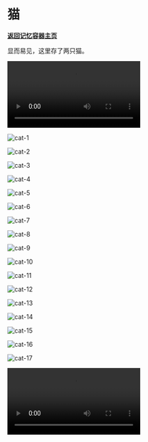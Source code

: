 # 猫

**[返回记忆容器主页](https://ap1028.github.io/MemoryContainer/)**

显而易见，这里存了两只猫。

<video src="./Video/cat-1.mp4"></video>

![cat-1](./Image/cat-1.jpg)

![cat-2](./Image/cat-2.jpg)

![cat-3](./Image/cat-3.jpg)

![cat-4](./Image/cat-4.jpg)

![cat-5](./Image/cat-5.jpg)

![cat-6](./Image/cat-6.jpg)

![cat-7](./Image/cat-7.jpg)

![cat-8](./Image/cat-8.jpg)

![cat-9](./Image/cat-9.jpg)

![cat-10](./Image/cat-10.jpg)

![cat-11](./Image/cat-11.jpg)

![cat-12](./Image/cat-12.jpg)

![cat-13](./Image/cat-13.jpg)

![cat-14](./Image/cat-14.jpg)

![cat-15](./Image/cat-15.jpg)

![cat-16](./Image/cat-16.jpg)

![cat-17](./Image/cat-17.jpg)

<video src="./Video/cat-2.mp4"></video>

